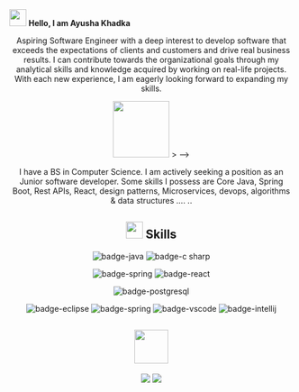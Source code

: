 <!---
akhadkacs/akhadkacs is a ✨ special ✨ repository because its `README.md` (this file) appears on your GitHub profile.
You can click the Preview link to take a look at your changes.
--->


<div align="left">
  <img src="https://raw.githubusercontent.com/MartinHeinz/MartinHeinz/master/wave.gif" width="30px" height="30px"> <strong>Hello, I am Ayusha Khadka</strong>
</div>


<div align="center">

Aspiring Software Engineer with a deep interest to develop software that exceeds the expectations of clients and customers and drive real business results. I can contribute towards the organizational goals through my analytical skills and knowledge acquired by working on real-life projects. With each new experience, I am eagerly looking forward to expanding my skills.

<p align="center">
<img src="https://media.giphy.com/media/Jz7eUZut4DSl04bz2q/giphy.gif" width="100px" height="100px"

<!-- 
  <img src="https://media.giphy.com/media/dWesBcTLavkZuG35MI/giphy.gif" width="300px" height="100px">
  > -->
<!--   <img src="https://media.giphy.com/media/Jz7eUZut4DSl04bz2q/giphy.gif" width="100px" height="100px"> -->
</p>

<!-- COMMENTED OUT <p align="center">
  <strong> | Experience with Full Stack | MERN-Stack |  </strong>
</p> -->

I have a BS in Computer Science. I am actively seeking a position as an Junior software developer.  Some skills I possess are Core Java, Spring Boot, Rest APIs, React, design patterns, Microservices, devops, algorithms & data structures .... ..


  
<!--   Use this for gettimg icons for MY STACK, https://simpleicons.org/?q=c%23 -->

## <img src = "https://media.giphy.com/media/g56gooqsqe7X4Mwv7r/giphy.gif?cid=ecf05e47a0n3gi1bfqntqmob8g9aid1oyj2wr3ds3mg700bl&rid=giphy.gif" width="30px" height="30px"> Skills
![badge-java](https://img.shields.io/badge/Code-Java-red?style=flat-square&logo=java)
![badge-c sharp](https://img.shields.io/badge/Code-C%23-blueviolet?style=flat-square&logo=c-sharp)

<!-- ![badge-typescript](https://img.shields.io/badge/code-typescript-00FFFD?style=for-the-badge&logo=typescript&logoColor=white&labelColor=21223e)
![badge-python](https://img.shields.io/badge/code-python-00FFFD?style=for-the-badge&logo=python&logoColor=white&labelColor=21223e) -->

![badge-spring](https://img.shields.io/badge/Framework-Spring%20Boot-success?style=flat-square&logo=springboot)
![badge-react](https://img.shields.io/badge/Framework-React-critical?style=flat-square&logo=react&logoColor=white&labelColor=21223e)
  
<!-- 
  ![badge-dotnet](https://img.shields.io/badge/framework-asp.net-00FFFD?style=for-the-badge&logo=dotnet&logoColor=white&labelColor=21223e)
COMMENTED OUT ![badge-node](https://img.shields.io/badge/code-node_js-00FFFD?style=for-the-badge&logo=npm&logoColor=white&labelColor=21223e) -->

![badge-postgresql](https://img.shields.io/badge/Database-PostgreSql-informational?style=flat-square&logo=postgresql)
  <!--
![badge-mongo](https://img.shields.io/badge/database-mongodb-00FFFD?style=for-the-badge&logo=mongodb&logoColor=white&labelColor=21223e)
-->
<!-- ![badge-mac](https://img.shields.io/badge/os-mac-00FFFD?style=for-the-badge&logo=apple&logoColor=white&labelColor=21223e) -->
![badge-eclipse](https://img.shields.io/badge/IDE-Eclipse-purple?style=flat-square&logo=eclipse)
![badge-spring](https://img.shields.io/badge/IDE-Spring%20STS-brightgreen?style=flat-square&logo=spring)
![badge-vscode](https://img.shields.io/badge/IDE-VS%20Code-informational?style=flat-square&logo=visualstudiocode)
![badge-intellij](https://img.shields.io/badge/IntelliJ-IDE-black?style=flat-square&logo=IntelliJ%20Idea)
  
<!-- COMMENTED OUT AWS BADGE ![badge-aws](https://img.shields.io/badge/cloud-aws-00FFFD?style=for-the-badge&logo=amazon&logoColor=white&labelColor=21223e) -->



## <img src='https://raw.githubusercontent.com/ShahriarShafin/ShahriarShafin/main/Assets/handshake.gif' width="60px" height="60px"> 
<!-- ## Let's Connect -->
<p align="left">

<a href = "https://www.linkedin.com/in/ayusha-khadka/"><img src="https://img.icons8.com/fluent/48/000000/linkedin.png"/></a>
<a href = "mailto:akhadkacs@gmail.com"><img src="https://img.icons8.com/fluent/48/000000/gmail-new.png"/></a>

 </p>



